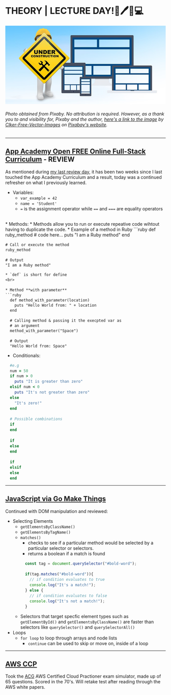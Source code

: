 # THEORY | LECTURE DAY!:book::pen::school::computer:

![Classroom](img/maintenance.jpg) 
###### Photo obtained from Pixaby. No attribution is required. However, as a thank you to and visibility for, Pixaby and the author, [here's a link to the image](https://pixabay.com/vectors/classroom-blackboard-class-learning-42275/) by [Clker-Free-Vector-Images](https://pixabay.com/users/Clker-Free-Vector-Images-3736/) on [Pixabay's website](https://pixabay.com/).
<hr>

## [App Academy Open FREE Online Full-Stack Curriculum]() - REVIEW
As mentioned during [my last review day](https://github.com/bviengineer/codingJournal/blob/master/2019-Feb-28.md), it has been two weeks since I last touched the App Academy Curriculum and a result, today was a continued refresher on what I previously learned.
* Variables: 
  * `var_example = 42`
  * `name = 'Student'`
  * ` = ` is the assignment operator while `==` and `===` are equality operators
<br>
* Methods:
  * Methods allow you to run or execute repeative code wihtout having to duplicate the code.
  * Example of a method in Ruby
  ```ruby
    def ruby_method
      # code here...
      puts "I am a Ruby method"
    end

    # Call or execute the method
    ruby_method

    # Output
    "I am a Ruby method"
  ```
  * `def` is short for define
  <br>

 * Method **with parameter**
  ```ruby
    def method_with_parameter(location)
      puts "Hello World from: " + location
    end

    # Calling method & passing it the execpted var as 
    # an argument
    method_with_parameter("Space")

    # Output
    "Hello World from: Space"
  ```
* Conditionals: 
```ruby
  #e.g
  num = 50
  if num > 0
    puts "It is greater than zero"
  elsif num < 0
    puts "It's not greater than zero"
  else
    "It's zero!"
  end

  # Possible combinations
  if
  end

  if
  else
  end

  if
  elsif
  else
  end
```
<hr>

## [JavaScript via Go Make Things](https://gomakethings.com)
Continued with DOM manipulation and reviewed:
* Selecting Elements
  * `getElementsByClassName()`
  * `getElementsByTagName()`
  * `matches()`
    * checks to see if a particular method would be selected by a particular selector or selectors. 
    * returns a boolean if a match is found 
    ```javascript
      const tag = document.querySelector("#bold-word");

      if(tag.matches("#bold-word")){
        // if condition evaluates to true
        console.log("It's a match!");
      } else {
        // if condition evaluates to false
        console.log("It's not a match!");
      }
    ````
  * Selectors that target specfic element types such as `getElementById()` and `getElementsByClassName()` are faster than selectors like `querySelector()` and `querySelectorAll()`
* Loops
  * `for loop` to loop through arrays and node lists
    * `continue` can be used to skip or move on, inside of a loop
<hr>

## [AWS CCP]()
Took the [ACG](https://acloud.guru) AWS Certified Cloud Practioner exam simulator, made up of 65 questions. Scored in the 70's. Will retake test after reading through the AWS white papers.